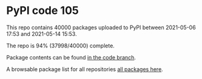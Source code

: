 # PyPI code 105

This repo contains 40000 packages uploaded to PyPI between 
2021-05-06 17:53 and 2021-05-14 15:53.

The repo is 94% (37998/40000) complete.

Package contents can be found [in the code branch](https://github.com/pypi-data/pypi-mirror-105/tree/code/packages).

A browsable package list for all repositories [all packages here](https://pypi-data.github.io/website/repositories/pypi-mirror-105).


